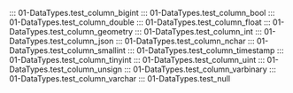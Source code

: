 ::: 01-DataTypes.test_column_bigint
::: 01-DataTypes.test_column_bool
::: 01-DataTypes.test_column_double
::: 01-DataTypes.test_column_float
::: 01-DataTypes.test_column_geometry
::: 01-DataTypes.test_column_int
::: 01-DataTypes.test_column_json
::: 01-DataTypes.test_column_nchar
::: 01-DataTypes.test_column_smallint
::: 01-DataTypes.test_column_timestamp
::: 01-DataTypes.test_column_tinyint
::: 01-DataTypes.test_column_uint
::: 01-DataTypes.test_column_unsign
::: 01-DataTypes.test_column_varbinary
::: 01-DataTypes.test_column_varchar
::: 01-DataTypes.test_null
